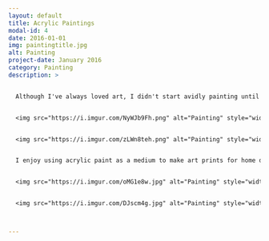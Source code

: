 ```yaml
---
layout: default
title: Acrylic Paintings
modal-id: 4
date: 2016-01-01
img: paintingtitle.jpg
alt: Painting
project-date: January 2016
category: Painting
description: >


  Although I've always loved art, I didn't start avidly painting until spring 2016. This first painting pictured above, was my first landscape I ever did in 2016, painted from a photo I took at the Minnesota Landscape Arboretum.


  <img src="https://i.imgur.com/NyWJb9Fh.png" alt="Painting" style="width: 80%;"/>


  <img src="https://i.imgur.com/zLWn8teh.png" alt="Painting" style="width: 80%;"/>


  I enjoy using acrylic paint as a medium to make art prints for home decor as well as painting more traditional abstract, landscape, portrait, and still-life works for hobby.


  <img src="https://i.imgur.com/oMG1e8w.jpg" alt="Painting" style="width: 80%;"/>


  <img src="https://i.imgur.com/DJscm4g.jpg" alt="Painting" style="width: 80%;"/>



---
```

